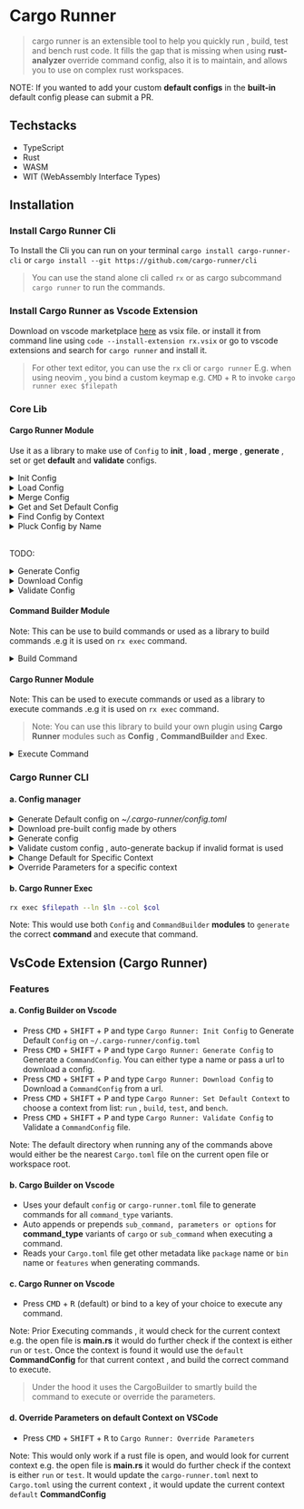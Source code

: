 # Cargo Runner

> cargo runner is an extensible tool to help you quickly run , build, test and bench rust code. It fills the gap that is missing when using **rust-analyzer** override command config, also it is to maintain, and allows you to use on complex rust workspaces.



NOTE: If you wanted to add your custom **default configs** in the **built-in** default config please can submit a PR.




## Techstacks

- TypeScript
- Rust
- WASM
- WIT (WebAssembly Interface Types)


## Installation

### Install Cargo Runner Cli

To Install the Cli you can run on your terminal  `cargo install cargo-runner-cli` or `cargo install --git https://github.com/cargo-runner/cli`

> You can use the stand alone cli called `rx` or as cargo subcommand `cargo runner` to run the commands. 

### Install Cargo Runner as Vscode Extension
Download on vscode marketplace [here](https://marketplace.visualstudio.com/items?itemName=masterustacean.cargo-runner) as vsix file. or install it from command line using `code --install-extension rx.vsix` or go to vscode extensions and search for `cargo runner` and install it.

> For other text editor, you can use the `rx` cli or `cargo runner`  E.g. when using neovim , you bind a custom keymap e.g. <kbd>CMD</kbd> + <kbd>R</kbd> to invoke `cargo runner exec $filepath` 


### Core Lib

#### Cargo Runner Module
Use it as a library to make use of `Config` to **init** , **load** , **merge** , **generate** , set or get **default** and **validate** configs.

<details>
<summary>Init Config</summary>

```rust
use core::CargoRunner;

/// Use when you want to initialize a new config at `~/.cargo-runner/config.toml`
fn main() {
    let config = CargoRunner::init();
    println!("{:#?}", config);
}
```
</details>

<details>
<summary>Load Config</summary>

```rust
use core::CargoRunner;
use std::path::PathBuf;

/// Use when you want to load a specific config from a given path
fn main() {
    let path = PathBuf::from("cargo-runner-leptos.toml");
    let config = CargoRunner::load(path);
    println!("{:#?}", config);
}
```

</details>

<details>
<summary>Merge Config</summary>

```rust
use core::{CargoRunner, Context};
use std::path::PathBuf;

/// Use when you want to merge a specific config and override it with another config
fn main() {
    let mut config = CargoRunner::default();

    let path = PathBuf::from("cargo-runner-leptos.toml");

    let leptos_config = CargoRunner::load(path);

    config.merge(leptos_config);

    let default = config.get_default(Context::Run);

    println!(
        "run default command config is set to: {:#?}",
        default.unwrap_or_default()
    );

    println!("{:#?}", config);
}
```

</details>


<details>
<summary>Get and Set Default Config</summary>

```rust
use core::{CargoRunner, Context};
use std::path::PathBuf;

fn main() {
    let path = PathBuf::from("cargo-runner-leptos.toml");

    let mut config = CargoRunner::load(path);

    config.merge(CargoRunner::default());

    let default = config.get_default(Context::Run);

    println!(
        "previous default for run context: {:#?}",
        default.unwrap_or_default()
    );

    config.set_default(Context::Run, "leptos").unwrap();

    let default = config.get_default(Context::Run);

    println!(
        "latest default for run context: {:#?}",
        default.unwrap_or_default()
    );
}
```

</details>

<details>
<summary>Find Config by Context</summary>

```rust
use core::{CargoRunner, Context};
use std::path::PathBuf;

/// Use when you want to find a specific config for a given context
fn main() {
    let mut config = CargoRunner::default();
    let path = PathBuf::from("example-leptos.toml");
    let  leptos = CargoRunner::load(path);
    {
        config.merge(leptos);
    }

    let default = config.find(Context::Run,"leptos");

    println!("{:#?}", default);
}
```

</details>

<details>
<summary>Pluck Config by Name</summary>

```rust
use core::CargoRunner;
use std::path::PathBuf;

/// Use when you need to pluck all config with same name 
/// on different context, does providing you a new [CargRunner] instance
/// that has that **config_name** available to any context.
/// e.g. when you want to pluck only the **leptos** config and remove other configs.
/// prior merging to other configs.
/// It also set all  default for any context that matches the **config_name**
fn main() {
    let mut config = CargoRunner::default();
    let path = PathBuf::from("example-leptos.toml");
    let  leptos = CargoRunner::load(path);
    {
        config.merge(leptos);
    }

    let default = config.pluck("leptos");

    println!("{:#?}", default);
}
```

</details>


<br>

TODO: 

<details>
<summary>Generate Config</summary>

```rust
use core::models::Config;

fn main() {
    todo!()
}
```

</details>

<details>
<summary>Download Config</summary>

```rust
use core::models::Config;

fn main() {
    todo!()
}
```

</details>


<details>
<summary>Validate Config</summary>

```rust
use core::models::Config;

fn main() {
    todo!()
}
```

</details>



#### Command Builder Module

Note: This can be use to build commands or used as a library to build commands .e.g it is used on `rx exec` command.

<details>
<summary>Build Command</summary>

```rust
use core::models::Config;

fn main() {
    todo!()
}
```

</details>


#### Cargo Runner Module

Note: This can be used to execute commands or used as a library to execute commands .e.g it is used on `rx exec` command.

> Note: You can use this library to build your own plugin using **Cargo Runner** modules such as **Config** , **CommandBuilder** and **Exec**.

<details>
<summary>Execute Command</summary>

```rust
use core::models::Config;

fn main() {
    todo!()
}
```

Note: This would read the file , and current position if --ln and --col are provided, it would use that to determine the current context. and would use the nearest `cargo-runner.toml` file near `Cargo.toml` to generate the commands. It would use as well the `Cargo.toml` file to add other metadata like `package` name or `bin` name or `features` when generating commands.

</details>

### Cargo Runner CLI

#### a. Config manager


<details>
<summary>Generate Default config on <em>~/.cargo-runner/config.toml</em></summary>

```sh
rx init
```

</details>

<details>
<summary> Download pre-built config made by others </summary>

```sh
rx download https://github.com/cargo-runner/configs/raw/main/leptos/leptos.toml
# you can also download a config and set it as default config for specific context
rx download https://github.com/cargo-runner/configs/raw/main/leptos/leptos.toml --default run
```

</details>

<details>
<summary> Generate config</summary>

```sh
# pass an optional name 
rx generate
# if you pass the name it would generate a config for the given name if it exists
rx generate leptos
# by default it would be generated on current working directory
# if we want to generate on a different dir we can pass --dir
rx generate --dir ~/.cargo-runner/configs/leptos leptos
# to download a config and generate it on current working directory
rx generate --url https://github.com/cargo-runner/configs/raw/main/leptos/leptos.toml
# if you want to download and set different dir name you can also pass --dir
rx generate --url https://github.com/cargo-runner/configs/raw/main/leptos/leptos.toml --dir ~/.cargo-runner/configs/leptos
```

[example-override.toml](./cargo-runner-leptos.toml) generated 

```toml
[run]
default = "leptos"

[[run.commands]]
name = "leptos"
command_type = "sub_command"
command = "leptos"
sub_command = "watch"
allowed_subcommands = []

[run.commands.env]
```

</details>


<details>
<summary>Validate custom config , auto-generate backup if invalid format is used</summary>

```sh
# if you dont pass in a path it would assume it is on current working directory
rx validate
# you can pass a config file path
rx validate ~/.cargo-runner/configs/leptos/leptos.toml
# if you need to validate default config you can pass --default
rx validate --default
```

Invalid config would move the file to e.g. `$name.0.bak` and a valid config would be generated for you to modify.


</details>

<details>
<summary> Change Default for Specific Context </summary>

```sh
# the name params is optional
rx default run
# if the name if provided it would check if the context exists
# before setting it as default , if it doesnt exist nothing would happen
# and an error would be shown
rx default run leptos
```

</details>

<details>

<summary>Override Parameters for a specific context</summary>

```sh
rx params $context --path $path
# example
rx params run --path /Users/uriah/oss/rx/crates/cli/src/main.rs
```

Note: The file path here would be used to determine where to look for the `cargo-runner.toml` file, and update the `default` context with the parameters.


</details>


#### b. Cargo Runner Exec


```sh
rx exec $filepath --ln $ln --col $col
```

Note: This would use both `Config` and `CommandBuilder` **modules** to `generate` the correct **command**  and execute that command.


## VsCode Extension (Cargo Runner)

### Features

#### a. Config Builder on Vscode

- Press <kbd>CMD</kbd> + <kbd>SHIFT</kbd> + <kbd>P</kbd> and type `Cargo Runner: Init Config`  to Generate Default `Config` on `~/.cargo-runner/config.toml`
- Press <kbd>CMD</kbd> + <kbd>SHIFT</kbd> + <kbd>P</kbd> and type `Cargo Runner: Generate Config`  to Generate a `CommandConfig`. You can either type a name or pass a url to download a config.
- Press <kbd>CMD</kbd> + <kbd>SHIFT</kbd> + <kbd>P</kbd> and type `Cargo Runner: Download Config` to Download a `CommandConfig` from a url.
- Press <kbd>CMD</kbd> + <kbd>SHIFT</kbd> + <kbd>P</kbd> and type `Cargo Runner: Set Default Context` to choose a context from list: `run` , `build`, `test`, and `bench`.
- Press <kbd>CMD</kbd> + <kbd>SHIFT</kbd> + <kbd>P</kbd> and type `Cargo Runner: Validate Config` to Validate a `CommandConfig` file.

Note: The default directory when running any of the commands above would either be the nearest `Cargo.toml` file on the current open file or workspace root.

#### b. Cargo Builder on Vscode
- Uses your default `config` or `cargo-runner.toml` file to generate commands for all `command_type` variants.
- Auto appends or prepends `sub_command, parameters or options` for **command_type** variants of  `cargo` or `sub_command` when executing a command.
- Reads your `Cargo.toml` file get other metadata like `package` name or `bin` name or `features` when generating commands.

#### c. Cargo Runner on Vscode

- Press <kbd>CMD</kbd> + <kbd>R</kbd> (default) or bind to a key of your choice to execute any command.

Note: Prior Executing commands , it would check for the current context e.g. the open file is **main.rs** it would do further check if the context is either `run` or `test`. Once the context is found it would use the `default` **CommandConfig** for that current context , and build the correct command to execute.

> Under the hood it uses the CargoBuilder to smartly build the command to execute or override the parameters.

#### d. Override Parameters on default Context on VSCode

- Press <kbd>CMD</kbd> + <kbd>SHIFT</kbd> + <kbd>R</kbd> to `Cargo Runner: Override Parameters` 

Note: This would only work if a rust file is open, and would look for current context e.g. the open file is **main.rs** it would do further check if the context is either `run` or `test`. It would update the `cargo-runner.toml` next to `Cargo.toml` using the current context , it would update the current context `default` **CommandConfig** 



